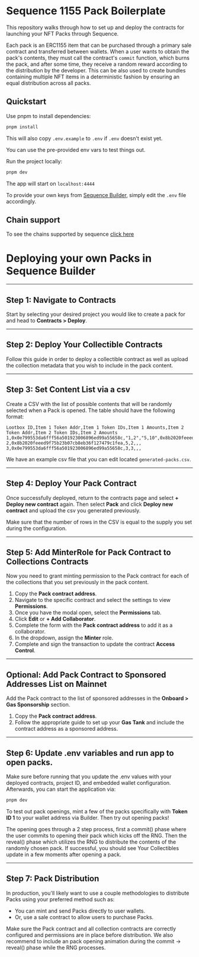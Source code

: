 # Sequence 1155 Pack Boilerplate

This repository walks through how to set up and deploy the contracts for launching your NFT Packs through Sequence.

Each pack is an ERC1155 item that can be purchased through a primary sale contract and transferred between wallets. When a user wants to obtain the pack's contents, they must call the contract's `commit` function, which burns the pack, and after some time, they receive a random reward according to the distribution by the developer. This can be also used to create bundles containing multiple NFT items in a deterministic fashion by ensuring an equal distribution across all packs.

## Quickstart

Use pnpm to install dependencies:

```js
pnpm install
```

This will also copy `.env.example` to `.env` if `.env` doesn't exist yet.

You can use the pre-provided env vars to test things out.

Run the project locally:

```js
pnpm dev
```

The app will start on `localhost:4444`

To provide your own keys from [Sequence Builder](https://sequence.build/), simply edit the `.env` file accordingly.

## Chain support

To see the chains supported by sequence [click here](https://status.sequence.info)


# Deploying your own Packs in Sequence Builder

---

## Step 1: Navigate to Contracts

Start by selecting your desired project you would like to create a pack for and head to **Contracts > Deploy**.

---

## Step 2: Deploy Your Collectible Contracts

Follow this guide in order to deploy a collectible contract as well as upload the collection metadata that you wish to include in the pack content.

---

## Step 3: Set Content List via a csv

Create a CSV with the list of possible contents that will be randomly selected when a Pack is opened. The table should have the following format:

```csv
Lootbox ID,Item 1 Token Addr,Item 1 Token IDs,Item 1 Amounts,Item 2 Token Addr,Item 2 Token IDs,Item 2 Amounts
1,0x0e799553da6fff56a501923006896ed99a55658c,"1,2","5,10",0x8b2020feeed9f75b23b07cb8eb36f127479c1fea,4,5
2,0x8b2020feeed9f75b23b07cb8eb36f127479c1fea,5,2,,,
3,0x0e799553da6fff56a501923006896ed99a55658c,3,3,,,
```

We have an example csv file that you can edit located `generated-packs.csv`.

---

## Step 4: Deploy Your Pack Contract

Once successfully deployed, return to the contracts page and select **+ Deploy new contract** again. Then select **Pack** and click **Deploy new contract** and upload the csv you generated previously.

Make sure that the number of rows in the CSV is equal to the supply you set during the configuration.

---

## Step 5: Add MinterRole for Pack Contract to Collections Contracts

Now you need to grant minting permission to the Pack contract for each of the collections that you set previously in the pack content.

1. Copy the **Pack contract address**.
2. Navigate to the specific contract and select the settings to view **Permissions**.
3. Once you have the modal open, select the **Permissions** tab.
4. Click **Edit** or **+ Add Collaborator**.
5. Complete the form with the **Pack contract address** to add it as a collaborator.
6. In the dropdown, assign the **Minter** role.
7. Complete and sign the transaction to update the contract **Access Control**.

---

## Optional: Add Pack Contract to Sponsored Addresses List on Mainnet

Add the Pack contract to the list of sponsored addresses in the **Onboard > Gas Sponsorship** section.

1. Copy the **Pack contract address**.
2. Follow the appropriate guide to set up your **Gas Tank** and include the contract address as a sponsored address.

---

## Step 6: Update .env variables and run app to open packs.

Make sure before running that you update the .env values with your deployed contracts, project ID, and embedded wallet configuration. Afterwards, you can start the application via:

```js
pnpm dev
```

To test out pack openings, mint a few of the packs specifically with **Token ID 1** to your wallet address via Builder. Then try out opening packs! 

The opening goes through a 2 step process, first a commit() phase where the user commits to opening their pack which kicks off the RNG. Then the reveal() phase which utilizes the RNG to distribute the contents of the randomly chosen pack. If successful, you should see Your Collectibles update in a few moments after opening a pack.

---

## Step 7: Pack Distribution

In production, you'll likely want to use a couple methodologies to distribute Packs using your preferred method such as:

- You can mint and send Packs directly to user wallets.
- Or, use a sale contract to allow users to purchase Packs.

Make sure the Pack contract and all collection contracts are correctly configured and permissions are in place before distribution. We also recommend to include an pack opening animation during the commit -> reveal() phase while the RNG processes.

